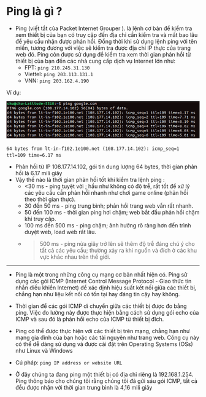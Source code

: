 # Ping là gì ?

- Ping (viết tắt của Packet Internet Grouper ). là lệnh cơ bản để kiểm tra xem thiết bị của bạn có truy cập đến địa chỉ cần kiểm tra và mất bao lâu để yêu cầu nhận được phản hồi. Đồng thời khi sử dụng lệnh ping với tên miền, tương đương với việc sẽ kiểm tra được địa chỉ IP thực của trang web đó.  Ping còn được sử dụng để kiểm tra xem thời gian phản hồi từ thiết bị của bạn đến các nhà cung cấp dịch vụ Internet lớn như:
  - FPT: ```ping 210.245.31.130```
  - Viettel: ```ping 203.113.131.1```
  - VNN: ```ping 203.162.4.190```

Ví dụ:

<p align="center">
  <img src="https://github.com/CHu292/SOC/blob/main/Terminology/igmae/Ping/ping.png" alt="Ping" width="1000">
</p>

```64 bytes from lt-in-f102.1e100.net (108.177.14.102): icmp_seq=1 ttl=109 time=6.17 ms```

- Phản hồi từ IP 108.177.14.102, gói tin dung lượng 64 bytes, thời gian phản hồi là 6.17 mili giây
- Vậy thế nào là thời gian phản hồi tốt khi kiểm tra lệnh ping :
  - <30 ms - ping tuyệt vời ; hầu như không có độ trễ, rất tốt để xử lý các yêu cầu cần phản hồi nhanh như chơi game online (phản hồi theo thời gian thực).
  - 30 đến 50 ms - ping trung bình; phản hồi trang web vẫn rất nhanh.
  - 50 đến 100 ms - thời gian ping hơi chậm;  web bắt đầu phản hồi chậm khi  truy cập.
  - 100 ms đến 500 ms - ping chậm; ảnh hưởng rõ ràng hơn đến trình duyệt web, load web rất lâu.
  - >500 ms - ping nửa giây trở lên sẽ thêm độ trễ đáng chú ý cho tất cả các yêu cầu; thường xảy ra khi nguồn và đích ở các khu vực khác nhau trên thế giới.

----

- Ping là một trong những công cụ mạng cơ bản nhất hiện có. Ping sử dụng các gói ICMP (Internet Control Message Protocol - Giao thức tin nhắn điều khiển Internet) để xác định hiệu suất kết nối giữa các thiết bị, chẳng hạn như liệu kết nối có tồn tại hay đáng tin cậy hay không.
- Thời gian để các gói ICMP di chuyển giữa các thiết bị được đo bằng ping. Việc đo lường này được thực hiện bằng cách sử dụng gói echo của ICMP và sau đó là phản hồi echo của ICMP từ thiết bị đích.
- Ping có thể được thực hiện với các thiết bị trên mạng, chẳng hạn như mạng gia đình của bạn hoặc các tài nguyên như trang web. Công cụ này có thể dễ dàng sử dụng và được cài đặt trên  Operating Systems  (OSs) như Linux và Windows
- Cú pháp: ```ping IP address or website URL```

- Ở đây chúng ta đang ping một thiết bị có địa chỉ riêng là 192.168.1.254. Ping thông báo cho chúng tôi rằng chúng tôi đã gửi sáu gói ICMP, tất cả đều được nhận với thời gian trung bình là 4,16 mili giây
